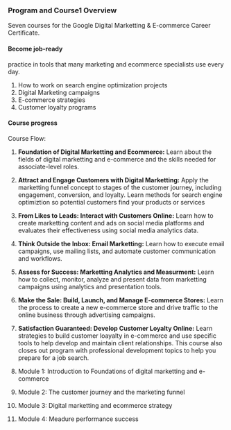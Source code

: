 ### Program and Course1 Overview

Seven courses for the Google Digital Marketting & E-commerce Career Certificate.

#### Become job-ready

practice in tools that many marketing and ecommerce specialists use every day.

1. How to work on search engine optimization projects
2. Digital Marketing campaigns
3. E-commerce strategies
4. Customer loyalty programs

#### Course progress

Course Flow:
1. **Foundation of Digital Marketting and Ecommerce:**
Learn about the fields of digital marketting and e-commerce and the skills needed for associate-level roles.
2. **Attract and Engage Customers with Digital Marketting:**
Apply the marketting funnel concept to stages of the customer journey, including engagement, conversion, and loyalty.
Learn methods for search engine optimiztion so potential customers find your products or services
3. **From Likes to Leads: Interact with Customers Online:**
Learn how to create marketting content and ads on social media platforms and evaluates their effectiveness using social media analytics data.
4. **Think Outside the Inbox: Email Marketting:**
Learn how to execute email campaigns, use mailing lists, and automate customer communication and workflows.
5. **Assess for Success: Marketting Analytics and Measurment:**
Learn how to collect, monitor, analyze and present data from marketting campaigns using analytics and presentation tools.
6. **Make the Sale: Build, Launch, and Manage E-commerce Stores:**
Learn the process to create a new e-commerce store and drive traffic to the online business through advertising campaigns.
7. **Satisfaction Guaranteed: Develop Customer Loyalty Online:**
Learn strategies to build customer loayalty in e-commerce and use specific tools to help develop and maintain client relationships.
This course also closes out program with professional development topics to help you prepare for a job search.


1. Module 1: Introduction to Foundations of digital marketting and e-commerce
2. Module 2: The customer journey and the marketing funnel
3. Module 3: Digital marketting and ecommerce strategy
4. Module 4: Meadure performance success
